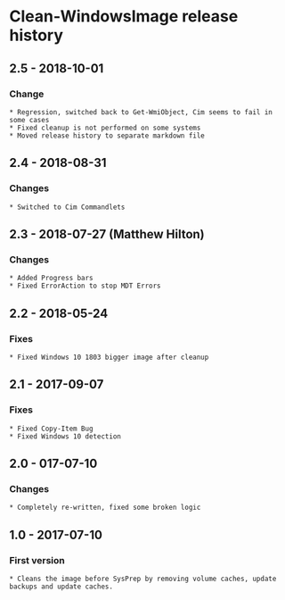 # Clean-WindowsImage release history

## 2.5 - 2018-10-01

### Change

    * Regression, switched back to Get-WmiObject, Cim seems to fail in some cases
    * Fixed cleanup is not performed on some systems
    * Moved release history to separate markdown file

## 2.4 - 2018-08-31

### Changes

    * Switched to Cim Commandlets

## 2.3 - 2018-07-27 (Matthew Hilton)

### Changes

    * Added Progress bars
    * Fixed ErrorAction to stop MDT Errors

## 2.2 - 2018-05-24

### Fixes

    * Fixed Windows 10 1803 bigger image after cleanup

## 2.1 - 2017-09-07

### Fixes

    * Fixed Copy-Item Bug
    * Fixed Windows 10 detection

## 2.0 - 017-07-10

### Changes

    * Completely re-written, fixed some broken logic

## 1.0 - 2017-07-10

### First version

    * Cleans the image before SysPrep by removing volume caches, update backups and update caches.